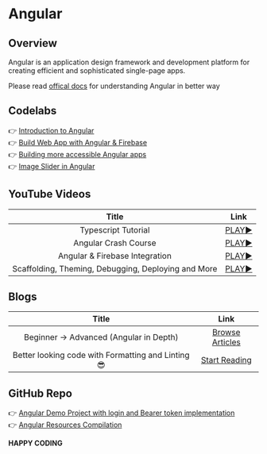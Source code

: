 # Angular

## Overview

Angular is an application design framework and development platform for creating efficient and sophisticated single-page apps.

Please read [offical docs](https://angular.io/docs) for understanding Angular in better way

## Codelabs
:point_right: [Introduction to Angular](https://codelabs.developers.google.com/introduction-to-angular)<br/>
:point_right: [Build Web App with Angular & Firebase](https://developers.google.com/codelabs/building-a-web-app-with-angular-and-firebase)<br/>
:point_right: [Building more accessible Angular apps](https://codelabs.developers.google.com/angular-a11y)<br/>
:point_right: [Image Slider in Angular](https://developers.google.com/codelabs/angular-slider-element)<br/>

## YouTube Videos

| Title | Link | 
| :---: | :---: | 
| Typescript Tutorial | [PLAY:arrow_forward:](https://youtube.com/playlist?list=PLTjRvDozrdlxJjrQ4phZAUmiRn-HbK3M_) |
| Angular Crash Course | [PLAY:arrow_forward:](https://youtu.be/mqWXRX5fxGQ) |
| Angular & Firebase Integration | [PLAY:arrow_forward:](https://youtube.com/playlist?list=PLillGF-RfqbaISD5mxDCIjsSYk4jbiXi4) |
| Scaffolding, Theming, Debugging, Deploying and More | [PLAY:arrow_forward:](https://youtube.com/playlist?list=PL0vfts4VzfNjsTV_6i9a9iczMnthWqHzM) |



## Blogs

| Title | Link | 
| :---: | :---: | 
| Beginner -> Advanced (Angular in Depth) | [Browse Articles](https://medium.com/angular-in-depth) |
| Better looking code with Formatting and Linting :sunglasses: | [Start Reading](https://itnext.io/configure-prettier-and-eslint-with-angular-e7b4ce979cd8) |



## GitHub Repo 

:point_right: [Angular Demo Project with login and Bearer token implementation](https://github.com/simarpreetsinghkalra/ng-demo)<br/>
:point_right: [Angular Resources Compilation](https://github.com/PatrickJS/awesome-angular)


**HAPPY CODING**